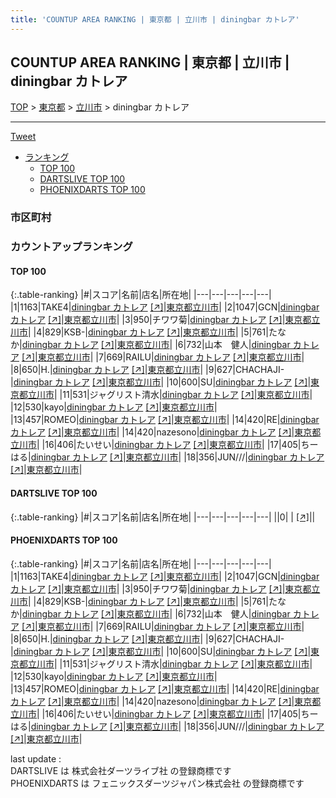 ```yaml
---
title: 'COUNTUP AREA RANKING | 東京都 | 立川市 | diningbar カトレア'
---
```

## COUNTUP AREA RANKING | 東京都 | 立川市 | diningbar カトレア

[TOP](/darts/rank/) > [東京都](/darts/rank/東京都/) > [立川市](/darts/rank/東京都/立川市/) > diningbar カトレア

___

<a href="https://twitter.com/share?ref_src=twsrc%5Etfw" data-text="COUNTUP AREA RANKING | 東京都立川市diningbar カトレア" class="twitter-share-button" data-hashtags="DARTSLIVE,PHOENIXDARTS,darts,ダーツ" data-show-count="false">Tweet</a>

* [ランキング](#カウントアップランキング)
    * [TOP 100](#top-100)
    * [DARTSLIVE TOP 100](#dartslive-top-100)
    * [PHOENIXDARTS TOP 100](#phoenixdarts-top-100)

### 市区町村

<ul>

</ul>

### カウントアップランキング

#### TOP 100



{:.table-ranking}
|#|スコア|名前|店名|所在地|
|---|---|---|---|---|
|1|1163|<span class="rank-name-pd">TAKE4</span>|<a href="/darts/rank/shops/86834.html">diningbar カトレア</a> <a href="https://vs.phoenixdarts.com/jp/shop/shopDetailInfo/s_86834?s_seq=86834">[↗]</a>|<a href="/darts/rank/東京都/立川市">東京都立川市</a>|
|2|1047|<span class="rank-name-pd">GCN</span>|<a href="/darts/rank/shops/86834.html">diningbar カトレア</a> <a href="https://vs.phoenixdarts.com/jp/shop/shopDetailInfo/s_86834?s_seq=86834">[↗]</a>|<a href="/darts/rank/東京都/立川市">東京都立川市</a>|
|3|950|<span class="rank-name-pd">チワワ菊</span>|<a href="/darts/rank/shops/86834.html">diningbar カトレア</a> <a href="https://vs.phoenixdarts.com/jp/shop/shopDetailInfo/s_86834?s_seq=86834">[↗]</a>|<a href="/darts/rank/東京都/立川市">東京都立川市</a>|
|4|829|<span class="rank-name-pd">KSB-</span>|<a href="/darts/rank/shops/86834.html">diningbar カトレア</a> <a href="https://vs.phoenixdarts.com/jp/shop/shopDetailInfo/s_86834?s_seq=86834">[↗]</a>|<a href="/darts/rank/東京都/立川市">東京都立川市</a>|
|5|761|<span class="rank-name-pd">たなか</span>|<a href="/darts/rank/shops/86834.html">diningbar カトレア</a> <a href="https://vs.phoenixdarts.com/jp/shop/shopDetailInfo/s_86834?s_seq=86834">[↗]</a>|<a href="/darts/rank/東京都/立川市">東京都立川市</a>|
|6|732|<span class="rank-name-pd">山本　健人</span>|<a href="/darts/rank/shops/86834.html">diningbar カトレア</a> <a href="https://vs.phoenixdarts.com/jp/shop/shopDetailInfo/s_86834?s_seq=86834">[↗]</a>|<a href="/darts/rank/東京都/立川市">東京都立川市</a>|
|7|669|<span class="rank-name-pd">RAILU</span>|<a href="/darts/rank/shops/86834.html">diningbar カトレア</a> <a href="https://vs.phoenixdarts.com/jp/shop/shopDetailInfo/s_86834?s_seq=86834">[↗]</a>|<a href="/darts/rank/東京都/立川市">東京都立川市</a>|
|8|650|<span class="rank-name-pd">H.</span>|<a href="/darts/rank/shops/86834.html">diningbar カトレア</a> <a href="https://vs.phoenixdarts.com/jp/shop/shopDetailInfo/s_86834?s_seq=86834">[↗]</a>|<a href="/darts/rank/東京都/立川市">東京都立川市</a>|
|9|627|<span class="rank-name-pd">CHACHAJI-</span>|<a href="/darts/rank/shops/86834.html">diningbar カトレア</a> <a href="https://vs.phoenixdarts.com/jp/shop/shopDetailInfo/s_86834?s_seq=86834">[↗]</a>|<a href="/darts/rank/東京都/立川市">東京都立川市</a>|
|10|600|<span class="rank-name-pd">SU</span>|<a href="/darts/rank/shops/86834.html">diningbar カトレア</a> <a href="https://vs.phoenixdarts.com/jp/shop/shopDetailInfo/s_86834?s_seq=86834">[↗]</a>|<a href="/darts/rank/東京都/立川市">東京都立川市</a>|
|11|531|<span class="rank-name-pd">ジャグリスト清水</span>|<a href="/darts/rank/shops/86834.html">diningbar カトレア</a> <a href="https://vs.phoenixdarts.com/jp/shop/shopDetailInfo/s_86834?s_seq=86834">[↗]</a>|<a href="/darts/rank/東京都/立川市">東京都立川市</a>|
|12|530|<span class="rank-name-pd">kayo</span>|<a href="/darts/rank/shops/86834.html">diningbar カトレア</a> <a href="https://vs.phoenixdarts.com/jp/shop/shopDetailInfo/s_86834?s_seq=86834">[↗]</a>|<a href="/darts/rank/東京都/立川市">東京都立川市</a>|
|13|457|<span class="rank-name-pd">ROMEO</span>|<a href="/darts/rank/shops/86834.html">diningbar カトレア</a> <a href="https://vs.phoenixdarts.com/jp/shop/shopDetailInfo/s_86834?s_seq=86834">[↗]</a>|<a href="/darts/rank/東京都/立川市">東京都立川市</a>|
|14|420|<span class="rank-name-pd">RE</span>|<a href="/darts/rank/shops/86834.html">diningbar カトレア</a> <a href="https://vs.phoenixdarts.com/jp/shop/shopDetailInfo/s_86834?s_seq=86834">[↗]</a>|<a href="/darts/rank/東京都/立川市">東京都立川市</a>|
|14|420|<span class="rank-name-pd">nazesono</span>|<a href="/darts/rank/shops/86834.html">diningbar カトレア</a> <a href="https://vs.phoenixdarts.com/jp/shop/shopDetailInfo/s_86834?s_seq=86834">[↗]</a>|<a href="/darts/rank/東京都/立川市">東京都立川市</a>|
|16|406|<span class="rank-name-pd">たいせい</span>|<a href="/darts/rank/shops/86834.html">diningbar カトレア</a> <a href="https://vs.phoenixdarts.com/jp/shop/shopDetailInfo/s_86834?s_seq=86834">[↗]</a>|<a href="/darts/rank/東京都/立川市">東京都立川市</a>|
|17|405|<span class="rank-name-pd">ちーはる</span>|<a href="/darts/rank/shops/86834.html">diningbar カトレア</a> <a href="https://vs.phoenixdarts.com/jp/shop/shopDetailInfo/s_86834?s_seq=86834">[↗]</a>|<a href="/darts/rank/東京都/立川市">東京都立川市</a>|
|18|356|<span class="rank-name-pd">JUN///</span>|<a href="/darts/rank/shops/86834.html">diningbar カトレア</a> <a href="https://vs.phoenixdarts.com/jp/shop/shopDetailInfo/s_86834?s_seq=86834">[↗]</a>|<a href="/darts/rank/東京都/立川市">東京都立川市</a>|


#### DARTSLIVE TOP 100



{:.table-ranking}
|#|スコア|名前|店名|所在地|
|---|---|---|---|---|
||0|<span class="rank-name-dl"> </span>|<a href="/darts/rank/shops/.html"></a> <a href="">[↗]</a>|<a href="/darts/rank//"></a>|


#### PHOENIXDARTS TOP 100



{:.table-ranking}
|#|スコア|名前|店名|所在地|
|---|---|---|---|---|
|1|1163|<span class="rank-name-pd">TAKE4</span>|<a href="/darts/rank/shops/86834.html">diningbar カトレア</a> <a href="https://vs.phoenixdarts.com/jp/shop/shopDetailInfo/s_86834?s_seq=86834">[↗]</a>|<a href="/darts/rank/東京都/立川市">東京都立川市</a>|
|2|1047|<span class="rank-name-pd">GCN</span>|<a href="/darts/rank/shops/86834.html">diningbar カトレア</a> <a href="https://vs.phoenixdarts.com/jp/shop/shopDetailInfo/s_86834?s_seq=86834">[↗]</a>|<a href="/darts/rank/東京都/立川市">東京都立川市</a>|
|3|950|<span class="rank-name-pd">チワワ菊</span>|<a href="/darts/rank/shops/86834.html">diningbar カトレア</a> <a href="https://vs.phoenixdarts.com/jp/shop/shopDetailInfo/s_86834?s_seq=86834">[↗]</a>|<a href="/darts/rank/東京都/立川市">東京都立川市</a>|
|4|829|<span class="rank-name-pd">KSB-</span>|<a href="/darts/rank/shops/86834.html">diningbar カトレア</a> <a href="https://vs.phoenixdarts.com/jp/shop/shopDetailInfo/s_86834?s_seq=86834">[↗]</a>|<a href="/darts/rank/東京都/立川市">東京都立川市</a>|
|5|761|<span class="rank-name-pd">たなか</span>|<a href="/darts/rank/shops/86834.html">diningbar カトレア</a> <a href="https://vs.phoenixdarts.com/jp/shop/shopDetailInfo/s_86834?s_seq=86834">[↗]</a>|<a href="/darts/rank/東京都/立川市">東京都立川市</a>|
|6|732|<span class="rank-name-pd">山本　健人</span>|<a href="/darts/rank/shops/86834.html">diningbar カトレア</a> <a href="https://vs.phoenixdarts.com/jp/shop/shopDetailInfo/s_86834?s_seq=86834">[↗]</a>|<a href="/darts/rank/東京都/立川市">東京都立川市</a>|
|7|669|<span class="rank-name-pd">RAILU</span>|<a href="/darts/rank/shops/86834.html">diningbar カトレア</a> <a href="https://vs.phoenixdarts.com/jp/shop/shopDetailInfo/s_86834?s_seq=86834">[↗]</a>|<a href="/darts/rank/東京都/立川市">東京都立川市</a>|
|8|650|<span class="rank-name-pd">H.</span>|<a href="/darts/rank/shops/86834.html">diningbar カトレア</a> <a href="https://vs.phoenixdarts.com/jp/shop/shopDetailInfo/s_86834?s_seq=86834">[↗]</a>|<a href="/darts/rank/東京都/立川市">東京都立川市</a>|
|9|627|<span class="rank-name-pd">CHACHAJI-</span>|<a href="/darts/rank/shops/86834.html">diningbar カトレア</a> <a href="https://vs.phoenixdarts.com/jp/shop/shopDetailInfo/s_86834?s_seq=86834">[↗]</a>|<a href="/darts/rank/東京都/立川市">東京都立川市</a>|
|10|600|<span class="rank-name-pd">SU</span>|<a href="/darts/rank/shops/86834.html">diningbar カトレア</a> <a href="https://vs.phoenixdarts.com/jp/shop/shopDetailInfo/s_86834?s_seq=86834">[↗]</a>|<a href="/darts/rank/東京都/立川市">東京都立川市</a>|
|11|531|<span class="rank-name-pd">ジャグリスト清水</span>|<a href="/darts/rank/shops/86834.html">diningbar カトレア</a> <a href="https://vs.phoenixdarts.com/jp/shop/shopDetailInfo/s_86834?s_seq=86834">[↗]</a>|<a href="/darts/rank/東京都/立川市">東京都立川市</a>|
|12|530|<span class="rank-name-pd">kayo</span>|<a href="/darts/rank/shops/86834.html">diningbar カトレア</a> <a href="https://vs.phoenixdarts.com/jp/shop/shopDetailInfo/s_86834?s_seq=86834">[↗]</a>|<a href="/darts/rank/東京都/立川市">東京都立川市</a>|
|13|457|<span class="rank-name-pd">ROMEO</span>|<a href="/darts/rank/shops/86834.html">diningbar カトレア</a> <a href="https://vs.phoenixdarts.com/jp/shop/shopDetailInfo/s_86834?s_seq=86834">[↗]</a>|<a href="/darts/rank/東京都/立川市">東京都立川市</a>|
|14|420|<span class="rank-name-pd">RE</span>|<a href="/darts/rank/shops/86834.html">diningbar カトレア</a> <a href="https://vs.phoenixdarts.com/jp/shop/shopDetailInfo/s_86834?s_seq=86834">[↗]</a>|<a href="/darts/rank/東京都/立川市">東京都立川市</a>|
|14|420|<span class="rank-name-pd">nazesono</span>|<a href="/darts/rank/shops/86834.html">diningbar カトレア</a> <a href="https://vs.phoenixdarts.com/jp/shop/shopDetailInfo/s_86834?s_seq=86834">[↗]</a>|<a href="/darts/rank/東京都/立川市">東京都立川市</a>|
|16|406|<span class="rank-name-pd">たいせい</span>|<a href="/darts/rank/shops/86834.html">diningbar カトレア</a> <a href="https://vs.phoenixdarts.com/jp/shop/shopDetailInfo/s_86834?s_seq=86834">[↗]</a>|<a href="/darts/rank/東京都/立川市">東京都立川市</a>|
|17|405|<span class="rank-name-pd">ちーはる</span>|<a href="/darts/rank/shops/86834.html">diningbar カトレア</a> <a href="https://vs.phoenixdarts.com/jp/shop/shopDetailInfo/s_86834?s_seq=86834">[↗]</a>|<a href="/darts/rank/東京都/立川市">東京都立川市</a>|
|18|356|<span class="rank-name-pd">JUN///</span>|<a href="/darts/rank/shops/86834.html">diningbar カトレア</a> <a href="https://vs.phoenixdarts.com/jp/shop/shopDetailInfo/s_86834?s_seq=86834">[↗]</a>|<a href="/darts/rank/東京都/立川市">東京都立川市</a>|


<div class="footer border-top border-gray-light mt-5 pt-3 text-right text-gray">
    last update : <span style="font-weight: italic" id="foot_last_modified"></span><br />
    DARTSLIVE は 株式会社ダーツライブ社 の登録商標です<br />
    PHOENIXDARTS は フェニックスダーツジャパン株式会社 の登録商標です<br />
</div>

<script src="https://cdnjs.cloudflare.com/ajax/libs/jquery.tablesorter/2.31.3/js/jquery.tablesorter.min.js" integrity="sha512-qzgd5cYSZcosqpzpn7zF2ZId8f/8CHmFKZ8j7mU4OUXTNRd5g+ZHBPsgKEwoqxCtdQvExE5LprwwPAgoicguNg==" crossorigin="anonymous" referrerpolicy="no-referrer"></script>
<link rel="stylesheet" href="https://cdnjs.cloudflare.com/ajax/libs/jquery.tablesorter/2.31.3/css/theme.default.min.css" integrity="sha512-wghhOJkjQX0Lh3NSWvNKeZ0ZpNn+SPVXX1Qyc9OCaogADktxrBiBdKGDoqVUOyhStvMBmJQ8ZdMHiR3wuEq8+w==" crossorigin="anonymous" referrerpolicy="no-referrer" />
<script>
$(function() {
    $(".table-ranking").tablesorter({sortList:[[0, 0]]});
    $("#foot_last_modified").text(formatDate(new Date(document.lastModified), 'yyyy-MM-dd HH:mm:ss'));
});
</script>

<script async src="https://platform.twitter.com/widgets.js" charset="utf-8"></script>